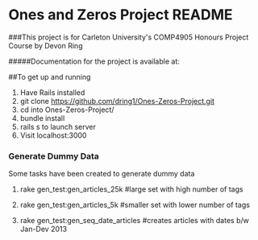 # Ones and Zeros Project README
###This project is for Carleton University's COMP4905 Honours Project Course by Devon Ring

#####Documentation for the project is available at:

##To get up and running

1. Have Rails installed
2. git clone https://github.com/dring1/Ones-Zeros-Project.git
3. cd into Ones-Zeros-Project/
4. bundle install
5. rails s to launch server
6. Visit localhost:3000


### Generate Dummy Data

Some tasks have been created to generate dummy data

1. rake gen_test:gen_articles_25k #large set with high number of tags

2. rake gen_test:gen_articles_5k #smaller set with lower number of tags

3. rake gen_test:gen_seq_date_articles #creates articles with dates b/w Jan-Dev 2013
